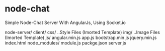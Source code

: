 # node-chat
Simple Node-Chat Server With AngularJs, Using Socket.io

node-server/
  client/
    css/
      ..Style Files (Imorted Template)
    img/
    ..Image Files (Imorted Template)
    js/
      angular.min.js
      app.js
      bootstrap.min.js
      jquery.min.js
    index.html
  node_modules/
  module.js
  packge.json
  server.js
